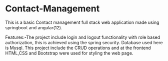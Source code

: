# Contact-Management

This is a basic Contact management full stack web application made using springboot and angular(12).

Features:-The project include login and logout functionality with role based authorization, this is achieved using the spring security. 
Database used here is Mysql. This project include the CRUD operations and at the frontend HTML,CSS and Bootstrap were used for styling the web page.
